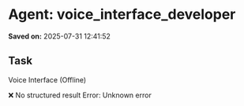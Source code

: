 # Agent: voice_interface_developer
**Saved on:** 2025-07-31 12:41:52

## Task
Voice Interface (Offline)

❌ No structured result
Error: Unknown error


